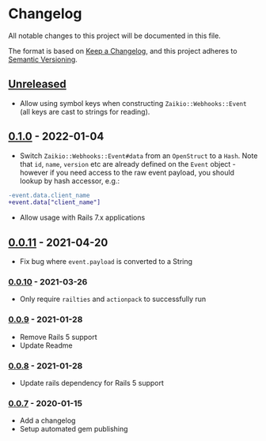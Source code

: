 # Changelog

All notable changes to this project will be documented in this file.

The format is based on [Keep a Changelog](https://keepachangelog.com/en/1.0.0/),
and this project adheres to [Semantic Versioning](https://semver.org/spec/v2.0.0.html).

## [Unreleased]

* Allow using symbol keys when constructing `Zaikio::Webhooks::Event` (all keys are cast
  to strings for reading).

## [0.1.0] - 2022-01-04

* Switch `Zaikio::Webhooks::Event#data` from an `OpenStruct` to a `Hash`. Note that `id`,
  `name`, `version` etc are already defined on the `Event` object - however if you need
  access to the raw event payload, you should lookup by hash accessor, e.g.:

```diff
-event.data.client_name
+event.data["client_name"]
```

* Allow usage with Rails 7.x applications

## [0.0.11] - 2021-04-20

* Fix bug where `event.payload` is converted to a String

### [0.0.10] - 2021-03-26

* Only require `railties` and `actionpack` to successfully run

### [0.0.9] - 2021-01-28
* Remove Rails 5 support
* Update Readme
### [0.0.8] - 2021-01-28
* Update rails dependency for Rails 5 support

### [0.0.7] - 2020-01-15
* Add a changelog
* Setup automated gem publishing

[Unreleased]: https://github.com/zaikio/zaikio-webhooks/compare/v0.1.0...HEAD
[0.1.0]: https://github.com/zaikio/zaikio-webhooks/compare/v0.0.11...v0.1.0
[0.0.11]: https://github.com/zaikio/zaikio-webhooks/compare/v0.0.10...v0.0.11
[0.0.10]: https://github.com/zaikio/zaikio-webhooks/compare/v0.0.9...v0.0.10
[0.0.9]: https://github.com/zaikio/zaikio-webhooks/compare/v0.0.8...v0.0.9
[0.0.8]: https://github.com/zaikio/zaikio-webhooks/compare/v0.0.7...v0.0.8
[0.0.7]: https://github.com/zaikio/zaikio-webhooks/compare/55b26b3ea3982f13814d5b96e8650001f43fdc07...v0.0.7
